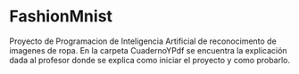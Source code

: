 # FashionMnist

Proyecto de Programacion de Inteligencia Artificial de reconocimento de imagenes de ropa.
En la carpeta CuadernoYPdf se encuentra la explicación dada al profesor donde se explica como iniciar el proyecto y como probarlo.
